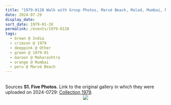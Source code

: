 ```yaml
---
title: "1979-0128 Walk with Group Photos, Marvé Beach, Malad, Mumbai, Maharashtra, India"
date: 2024-07-29
display_date: 
sort_date: 1979-01-28
permalink: /events/1979-0128
tags:
  - brown @ India
  - crimson @ 1979
  - deeppink @ Other
  - green @ 1979-01
  - maroon @ Maharashtra
  - orange @ Mumbai
  - peru @ Marvé Beach
---
```


<br>

<wave-list>
  <list-title color="DarkSeaGreen" width="40">Sources</list-title>
  <list-item color="BlanchedAlmond"  width="280"><b>S1. Five Photos.</b> Link to the original gallery in which they were uploaded on 2024-0729: <a href="https://eternalmoments.smugmug.com/Collections/Patricia-Proenza-Collection/1979">Collection 1979</a>.</list-item>
</wave-list>

<div style="text-align: center"><img src="https://pub-bcc3cbe9b1e94ba1ac28915f7a3900fa.r2.dev/1979-0128_Walk_with_Group_Photos_Marve_Beach_Malad_Maharashtra_India_01_(Camera_credit_Patricia_Proenza).jpg" /></div>


